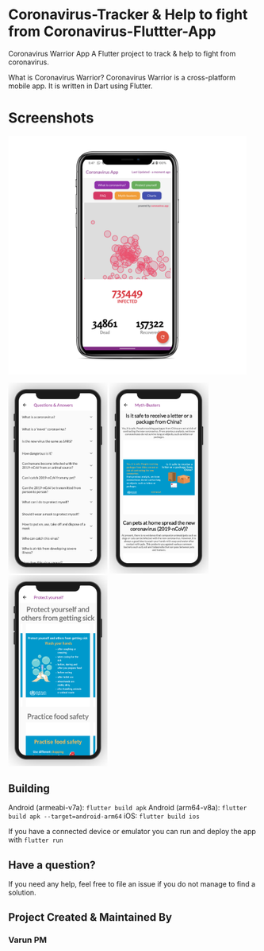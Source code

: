 # Coronavirus-Tracker & Help to fight from Coronavirus-Fluttter-App

Coronavirus Warrior App
A Flutter project to track & help to fight from coronavirus.

What is Coronavirus Warrior?
Coronavirus Warrior is a cross-platform mobile app. It is written in Dart using Flutter.

# Screenshots

<img height="480px" src="ss/co3.png">
<br/>
<p float="left">
  <img src="ss/co1.png" width="200" />
  <img src="ss/co2.png" width="200" />
  <img src="ss/co4.png" width="200" />
 
</p>

## Building

Android (armeabi-v7a): `flutter build apk`
Android (arm64-v8a): `flutter build apk --target=android-arm64`
iOS: `flutter build ios`

If you have a connected device or emulator you can run and deploy the app with `flutter run`

## Have a question?

If you need any help, feel free to file an issue if you do not manage to find a solution.

## Project Created & Maintained By

### Varun PM
